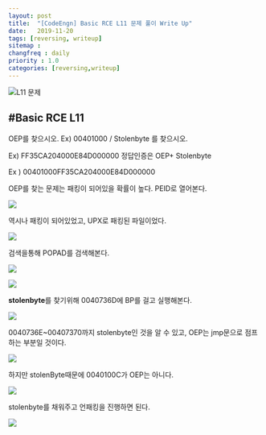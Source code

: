 ```yaml
---
layout: post
title:  "[CodeEngn] Basic RCE L11 문제 풀이 Write Up"
date:   2019-11-20
tags: [reversing, writeup]
sitemap :
changfreq : daily
priority : 1.0
categories: [reversing,writeup]
---
```


![L11 문제](https://img1.daumcdn.net/thumb/R1280x0/?scode=mtistory2&fname=https%3A%2F%2Fk.kakaocdn.net%2Fdn%2FERd4Q%2FbtqzSOTaLr3%2Fembl7i7IgXiZVHDLstKmYk%2Fimg.png)

#Basic RCE L11
---
OEP를 찾으시오. Ex) 00401000 / Stolenbyte 를 찾으시오.

Ex) FF35CA204000E84D000000 정답인증은 OEP+ Stolenbyte

Ex ) 00401000FF35CA204000E84D000000

OEP를 찾는 문제는 패킹이 되어있을 확률이 높다. PEID로 열어본다.

![](https://img1.daumcdn.net/thumb/R1280x0/?scode=mtistory2&fname=https%3A%2F%2Fk.kakaocdn.net%2Fdn%2Fwyj7g%2FbtqzSO6K2T7%2F4PClSj7xxYQuU1V8pbpS6K%2Fimg.png)

역시나 패킹이 되어있었고, UPX로 패킹된 파일이었다.

![](https://img1.daumcdn.net/thumb/R1280x0/?scode=mtistory2&fname=https%3A%2F%2Fk.kakaocdn.net%2Fdn%2FbgP02J%2FbtqzU9ICtGj%2F7JBoKxDMe4ADMx2N53Qdv1%2Fimg.png)

검색을통해 POPAD를 검색해본다.

![](https://img1.daumcdn.net/thumb/R1280x0/?scode=mtistory2&fname=https%3A%2F%2Fk.kakaocdn.net%2Fdn%2FsyqxZ%2FbtqzT6yUsGG%2FGeWjnKeg1s5gVhXOGwolt1%2Fimg.png)

![](https://img1.daumcdn.net/thumb/R1280x0/?scode=mtistory2&fname=https%3A%2F%2Fk.kakaocdn.net%2Fdn%2FCkGbV%2FbtqzTDjmrMf%2F00i0Nt5NVamyu8PhTkTlpk%2Fimg.png)

<b>stolenbyte</b>를 찾기위해 0040736D에 BP를 걸고 실행해본다.

![](https://img1.daumcdn.net/thumb/R1280x0/?scode=mtistory2&fname=https%3A%2F%2Fk.kakaocdn.net%2Fdn%2FKfluL%2FbtqzVo6CuZh%2FzsqlYrIaTkNFZ3kK8wnNg1%2Fimg.png)

0040736E~00407370까지 stolenbyte인 것을 알 수 있고, OEP는 jmp문으로 점프하는 부분일 것이다.

![](https://img1.daumcdn.net/thumb/R1280x0/?scode=mtistory2&fname=https%3A%2F%2Fk.kakaocdn.net%2Fdn%2Fbyy7qk%2FbtqzQ8dJ0F4%2F3uARiG7JUDYFgzg1BUFfjk%2Fimg.png)

하지만 stolenByte때문에 0040100C가 OEP는 아니다.

![](https://img1.daumcdn.net/thumb/R1280x0/?scode=mtistory2&fname=https%3A%2F%2Fk.kakaocdn.net%2Fdn%2FkEXKs%2FbtqzT5mqrZo%2FVol8l9yv6KKizoKkmTgb20%2Fimg.png)

stolenbyte를 채워주고 언패킹을 진행하면 된다.

![](https://img1.daumcdn.net/thumb/R1280x0/?scode=mtistory2&fname=https%3A%2F%2Fk.kakaocdn.net%2Fdn%2F6UOKb%2FbtqzVpxHywf%2FMlfPQYAvzBJUuwDwdrGxbK%2Fimg.png)
